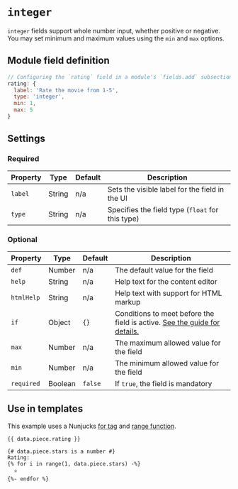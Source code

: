 # `integer`

`integer` fields support whole number input, whether positive or negative. You may set minimum and maximum values using the `min` and `max` options.

## Module field definition

```javascript
// Configuring the `rating` field in a module's `fields.add` subsection:
rating: {
  label: 'Rate the movie from 1-5',
  type: 'integer',
  min: 1,
  max: 5
}
```

## Settings

### Required

|  Property | Type   | Default | Description |
|-----------|-----------|-----------|-----------|
|`label` | String | n/a | Sets the visible label for the field in the UI |
|`type` | String | n/a | Specifies the field type (`float` for this type) |

### Optional

|  Property | Type   | Default | Description |
|-----------|-----------|-----------|-----------|
|`def` | Number | n/a | The default value for the field |
|`help` | String | n/a | Help text for the content editor |
|`htmlHelp` | String | n/a | Help text with support for HTML markup |
|`if` | Object | `{}` | Conditions to meet before the field is active. [See the guide for details.](/guide/conditional-fields) |
|`max` | Number | n/a | The maximum allowed value for the field |
|`min` | Number | n/a | The minimum allowed value for the field |
|`required` | Boolean | `false` | If `true`, the field is mandatory |

<!-- TODO: The following settings are likely to return, but are not yet implemented. -->
<!-- |contextual | Boolean | false | If `true`, it will prevent the field from appearing in the editor modal | -->
<!-- |readOnly | Boolean | false | If `true`, prevents the user from editing the field value | -->

## Use in templates

This example uses a Nunjucks [for tag](https://mozilla.github.io/nunjucks/templating.html#for) and [range function](https://mozilla.github.io/nunjucks/templating.html#range-start-stop-step).

```django
{{ data.piece.rating }}

{# data.piece.stars is a number #}
Rating:
{% for i in range(1, data.piece.stars) -%}
  ⭐️
{%- endfor %}
```
